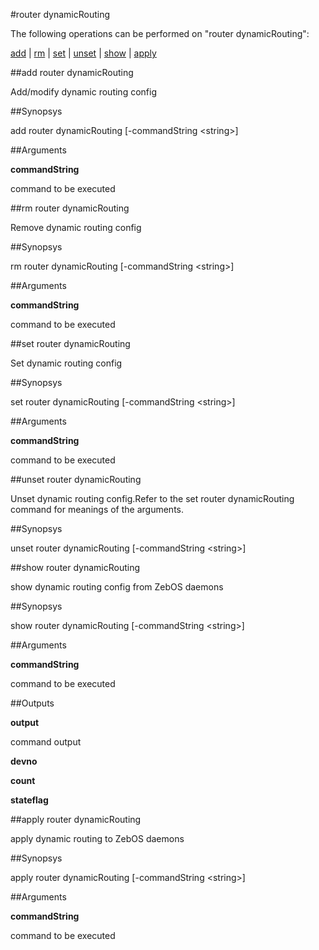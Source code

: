#router dynamicRouting

The following operations can be performed on "router dynamicRouting":


[add](#add-router-dynamicrouting) | [rm](#rm-router-dynamicrouting) | [set](#set-router-dynamicrouting) | [unset](#unset-router-dynamicrouting) | [show](#show-router-dynamicrouting) | [apply](#apply-router-dynamicrouting)

##add router dynamicRouting

Add/modify dynamic routing config


##Synopsys

add router dynamicRouting [-commandString &lt;string>]


##Arguments

<b>commandString</b>
command to be executed



##rm router dynamicRouting

Remove dynamic routing config


##Synopsys

rm router dynamicRouting [-commandString &lt;string>]


##Arguments

<b>commandString</b>
command to be executed



##set router dynamicRouting

Set dynamic routing config


##Synopsys

set router dynamicRouting [-commandString &lt;string>]


##Arguments

<b>commandString</b>
command to be executed



##unset router dynamicRouting

Unset dynamic routing config.Refer to the set router dynamicRouting command for meanings of the arguments.


##Synopsys

unset router dynamicRouting [-commandString &lt;string>]


##show router dynamicRouting

show dynamic routing config from ZebOS daemons


##Synopsys

show router dynamicRouting [-commandString &lt;string>]


##Arguments

<b>commandString</b>
command to be executed



##Outputs

<b>output</b>
command output

<b>devno</b>

<b>count</b>

<b>stateflag</b>



##apply router dynamicRouting

apply dynamic routing to ZebOS daemons


##Synopsys

apply router dynamicRouting [-commandString &lt;string>]


##Arguments

<b>commandString</b>
command to be executed




